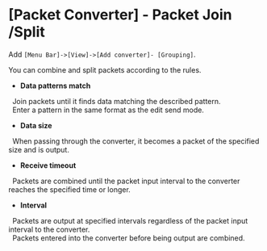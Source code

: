 # [Packet Converter] - Packet Join /Split

Add `[Menu Bar]->[View]->[Add converter]- [Grouping]`.

You can combine and split packets according to the rules.

* **Data patterns match**

  Join packets until it finds data matching the described pattern.<br>
  Enter a pattern in the same format as the edit send mode.

* **Data size**

  When passing through the converter, it becomes a packet of the specified size and is output.

* **Receive timeout**

  Packets are combined until the packet input interval to the converter reaches the specified time or longer.

* **Interval**

  Packets are output at specified intervals regardless of the packet input interval to the converter.<br>
  Packets entered into the converter before being output are combined.

